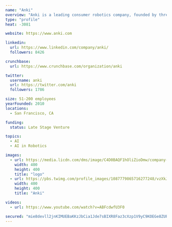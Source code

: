 ```yaml
---
name: "Anki"
overview: "Anki is a leading consumer robotics company, founded by three Carnegie Mellon Robotics Institute graduates. We’re building on decades of scientific research to make artificial intelligence accessible to everyone. We are dedicated to creating unique consumer products that people would not expect to be possible, powered by robotics and AI."
type: "profile"
heat: -3081

website: https://www.anki.com

linkedin:
  url: https://www.linkedin.com/company/anki/
  followers: 8426

crunchbase:
  url: https://www.crunchbase.com/organization/anki

twitter:
  username: anki
  url: https://twitter.com/anki
  followers: 1786

size: 51-200 employees
yearFounded: 2010
locations:
  - San Francisco, CA

funding:
  status: Late Stage Venture

topics:
  - AI
  - AI in Robotics

images:
  - url: https://media.licdn.com/dms/image/C4D0BAQF1hOliZioDmw/company-logo_400_400/0?e=1582761600&v=beta&t=rhiYXjBdaDGUHfIJCcKKikiWNSJx11U6Krkh_u0wOzI
    width: 400
    height: 400
    title: "logo"
  - url: https://pbs.twimg.com/profile_images/1087779865716277248/vzXkJJSh_400x400.jpg
    width: 400
    height: 400
    title: "Anki"

videos:
  - url: https://www.youtube.com/watch?v=ABFcdwfU3F0

secured: "mie8devll2jnKIMUEBaKKzJbCia1Jde7sBIXR8Faz3cXzp1V9yC9KOEGe8ZUPGmTPt/U2aC14YPvvrGCvzjRAyA2ILRwQXKCa1xwsumRE2aGVAtxZBZwG+n0UbfF70Aq2+ZNw9qOyglmiuBdQRrGdbjOhNlC1+dIfMke5r0LdJ48lTRtYD0h+vJDIU4PNO+oaXybDH7k0Jhq5SbagcIryUZco4TEvEnMzlYxuWbnZDWWF1W5tnA11p7rypC9pgg8zBZwAR8z4TwgJrSh6a7H+kt+Ux1pX4qrSLZ+EViA62N3QsyxxL/r3LA0mkBCtJRy;H3OCuvOvmsz1Ybqzwhsd2g=="
---
```


